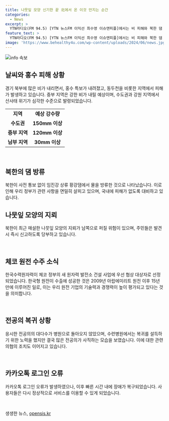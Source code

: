 ```yaml
---
title: 나뭇잎 모양 신기한 끝 北에서 온 이것 만지는 순간
categories:
  - News
excerpt: >
  YTN라디오(FM 94.5) [YTN 뉴스FM 이익선 최수영 이슈앤피플]에서는 비 피해와 북한 댐 방류로 대응하는 상황, 나뭇잎 지뢰 주의 및 체코에서의 원전 수주 소식, 전공의들의 병원 복귀상황, 카카오톡 로그인 오류 등 다양한 이슈를 다루고 있습니다. 텃밭에서 물 마신 프랑스를 제치고 체코에서 한국수력원자력이 우선 협상대상자로 선정된 소식과 함께, 체크 건강을 체크하기 위한 날지 못하는 힌트 요정 퀴즈도 진행됩니다. 요약: YTN 라디오가 다루는 다양한 이슈는 광범위한 주제에 대한 정보를 제공하며, 또한 특별한 퀴즈 이벤트로 청취자들과 상호작용하고 있습니다.
feature_text: >
  YTN라디오(FM 94.5) [YTN 뉴스FM 이익선 최수영 이슈앤피플]에서는 비 피해와 북한 댐 방류로 대응하는 상황, 나뭇잎 지뢰 주의 및 체코에서의 원전 수주 소식, 전공의들의 병원 복귀상황, 카카오톡 로그인 오류 등 다양한 이슈를 다루고 있습니다. 텃밭에서 물 마신 프랑스를 제치고 체코에서 한국수력원자력이 우선 협상대상자로 선정된 소식과 함께, 체크 건강을 체크하기 위한 날지 못하는 힌트 요정 퀴즈도 진행됩니다. 요약: YTN 라디오가 다루는 다양한 이슈는 광범위한 주제에 대한 정보를 제공하며, 또한 특별한 퀴즈 이벤트로 청취자들과 상호작용하고 있습니다.
image: 'https://www.behealthy4u.com/wp-content/uploads/2024/06/news.jpg'
---
```


<p><img src="https://www.behealthy4u.com/wp-content/uploads/2024/06/news.jpg" alt="info 속보" /></p>

<h2 data-ke-size="size26">날씨와 홍수 피해 상황</h2>

<p data-ke-size="size16">경기 북부에 많은 비가 내리면서, 홍수 특보가 내려졌고, 동두천을 비롯한 지역에서 피해가 발생하고 있습니다. 중부 지역은 강한 비가 내릴 예상이며, 수도권과 강원 지역에서 산사태 위기가 심각한 수준으로 발령되었습니다.</p>

<table>
  <tr>
    <td style="text-align: center; height: 17px;"><b>지역</b></td>
    <td style="text-align: center; height: 17px;"><b>예상 강수량</b></td>
  </tr>
  <tr>
    <td style="text-align: center; height: 17px;"><b>수도권</b></td>
    <td style="text-align: center; height: 17px;"><b>150mm 이상</b></td>
  </tr>
  <tr>
    <td style="text-align: center; height: 17px;"><b>중부 지역</b></td>
    <td style="text-align: center; height: 17px;"><b>120mm 이상</b></td>
  </tr>
  <tr>
    <td style="text-align: center; height: 17px;"><b>남부 지역</b></td>
    <td style="text-align: center; height: 17px;"><b>30mm 이상</b></td>
  </tr>
</table>

<p data-ke-size="size16">&nbsp;</p>

<h2 data-ke-size="size26">북한의 댐 방류</h2>

<p data-ke-size="size16">북한이 사전 통보 없이 임진강 상류 황강댐에서 물을 방류한 것으로 나타났습니다. 이로 인해 우리 정부가 관련 사항을 면밀히 살피고 있으며, 국내에 피해가 없도록 대비하고 있습니다.</p>

<h2 data-ke-size="size26">나뭇잎 모양의 지뢰</h2>

<p data-ke-size="size16">북한이 최근 매설한 나뭇잎 모양의 지뢰가 남쪽으로 퍼질 위험이 있으며, 주민들은 발견 시 즉시 신고하도록 당부하고 있습니다.</p>

<p data-ke-size="size16">&nbsp;</p>

<h2 data-ke-size="size26">체코 원전 수주 소식</h2>

<p data-ke-size="size16">한국수력원자력이 체코 정부의 새 원자력 발전소 건설 사업에 우선 협상 대상자로 선정되었습니다. 한국형 원전이 수출에 성공한 것은 2009년 아랍에미리트 원전 이후 15년 만에 이루어진 일로, 이는 우리 원전 기업의 기술력과 경쟁력이 높이 평가되고 있다는 것을 의미합니다.</p>

<p data-ke-size="size16">&nbsp;</p>

<h2 data-ke-size="size26">전공의 복귀 상황</h2>

<p data-ke-size="size16">응시한 전공의의 대다수가 병원으로 돌아오지 않았으며, 수련병원에서는 복귀를 설득하기 위한 노력을 했지만 결국 많은 전공의가 사직하는 모습을 보였습니다. 이에 대한 관련 의협의 조치도 이어지고 있습니다.</p>

<p data-ke-size="size16">&nbsp;</p>

<h2 data-ke-size="size26">카카오톡 로그인 오류</h2>

<p data-ke-size="size16">카카오톡 로그인 오류가 발생하였으나, 이후 빠른 시간 내에 장애가 복구되었습니다. 사용자들은 다시 정상적으로 서비스를 이용할 수 있게 되었습니다.</p>

<p data-ke-size="size16">&nbsp;</p>
생생한 뉴스, <a href="https://opensis.kr" rel="dofollow">opensis.kr</a>


